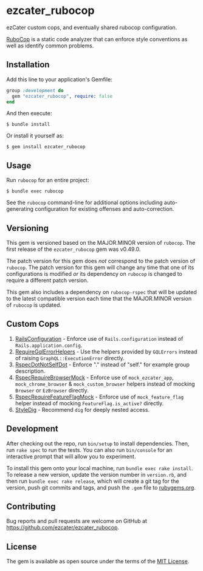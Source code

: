 # ezcater_rubocop

ezCater custom cops, and eventually shared rubocop configuration.

[RuboCop](https://github.com/bbatsov/rubocop) is a static code analyzer that
can enforce style conventions as well as identify common problems.

## Installation

Add this line to your application's Gemfile:

```ruby
group :development do
  gem "ezcater_rubocop", require: false
end
```

And then execute:

    $ bundle install

Or install it yourself as:

    $ gem install ezcater_rubocop

## Usage

Run `rubocop` for an entire project:

    $ bundle exec rubocop

See the `rubocop` command-line for additional options including auto-generating
configuration for existing offenses and auto-correction.

## Versioning

This gem is versioned based on the MAJOR.MINOR version of `rubocop`. The first
release of the `ezcater_rubocop` gem was v0.49.0.

The patch version for this gem does _not_ correspond to the patch version of
`rubocop`. The patch version for this gem will change any time that one of its
configurations is modified _or_ its dependency on `rubocop` is changed to require
a different patch version.

This gem also includes a dependency on `rubocop-rspec` that will be updated to
the latest compatible version each time that the MAJOR.MINOR version of `rubocop`
is updated.

## Custom Cops
1. [RailsConfiguration](https://github.com/ezcater/ezcater_rubocop/blob/master/lib/rubocop/cop/ezcater/rails_configuration.rb) - Enforce use of `Rails.configuration` instead of `Rails.application.config`.
1. [RequireGqlErrorHelpers](https://github.com/ezcater/ezcater_rubocop/blob/master/lib/rubocop/cop/ezcater/require_gql_error_helpers.rb) - Use the helpers provided by `GQLErrors` instead of raising `GraphQL::ExecutionError` directly.
1. [RspecDotNotSelfDot](https://github.com/ezcater/ezcater_rubocop/blob/master/lib/rubocop/cop/ezcater/rspec_dot_not_self_dot.rb) - Enforce ".<class method>" instead of "self.<class method>" for example group description.
1. [RspecRequireBrowserMock](https://github.com/ezcater/ezcater_rubocop/blob/master/lib/rubocop/cop/ezcater/rspec_require_browser_mock.rb) - Enforce use of `mock_ezcater_app`, `mock_chrome_browser` & `mock_custom_browser` helpers instead of mocking `Browser` or `EzBrowser` directly.
1. [RspecRequireFeatureFlagMock](https://github.com/ezcater/ezcater_rubocop/blob/master/lib/rubocop/cop/ezcater/rspec_require_feature_flag_mock.rb) - Enforce use of `mock_feature_flag` helper instead of mocking `FeatureFlag.is_active?` directly.
1. [StyleDig](https://github.com/ezcater/ezcater_rubocop/blob/master/lib/rubocop/cop/ezcater/style_dig.rb) - Recommend `dig` for deeply nested access.

## Development

After checking out the repo, run `bin/setup` to install dependencies. Then, run `rake spec` to run the tests. You can also run `bin/console` for an interactive prompt that will allow you to experiment.

To install this gem onto your local machine, run `bundle exec rake install`. To release a new version, update the version number in `version.rb`, and then run `bundle exec rake release`, which will create a git tag for the version, push git commits and tags, and push the `.gem` file to [rubygems.org](https://rubygems.org).

## Contributing

Bug reports and pull requests are welcome on GitHub at https://github.com/ezcater/ezcater_rubocop.

## License

The gem is available as open source under the terms of the [MIT License](http://opensource.org/licenses/MIT).
